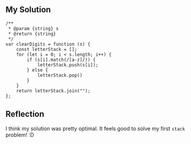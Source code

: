 ## My Solution

```
/**
 * @param {string} s
 * @return {string}
 */
var clearDigits = function (s) {
    const letterStack = [];
    for (let i = 0; i < s.length; i++) {
        if (s[i].match(/[a-z]/)) {
            letterStack.push(s[i]);
        } else {
            letterStack.pop()
        }
    }
    return letterStack.join("");
};
```

## Reflection

I think my solution was pretty optimal. It feels good to solve my first `stack` problem! :D
